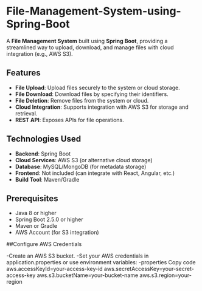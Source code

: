 # File-Management-System-using-Spring-Boot
A **File Management System** built using **Spring Boot**, providing a streamlined way to upload, download, and manage files with cloud integration (e.g., AWS S3).

## Features

- **File Upload**: Upload files securely to the system or cloud storage.
- **File Download**: Download files by specifying their identifiers.
- **File Deletion**: Remove files from the system or cloud.
- **Cloud Integration**: Supports integration with AWS S3 for storage and retrieval.
- **REST API**: Exposes APIs for file operations.

## Technologies Used

- **Backend**: Spring Boot
- **Cloud Services**: AWS S3 (or alternative cloud storage)
- **Database**: MySQL/MongoDB (for metadata storage)
- **Frontend**: Not included (can integrate with React, Angular, etc.)
- **Build Tool**: Maven/Gradle

## Prerequisites

- Java 8 or higher
- Spring Boot 2.5.0 or higher
- Maven or Gradle
- AWS Account (for S3 integration)

##Configure AWS Credentials

-Create an AWS S3 bucket.
-Set your AWS credentials in application.properties or use environment variables:
-properties
    Copy code
    aws.accessKeyId=your-access-key-id
    aws.secretAccessKey=your-secret-access-key
    aws.s3.bucketName=your-bucket-name
    aws.s3.region=your-region
